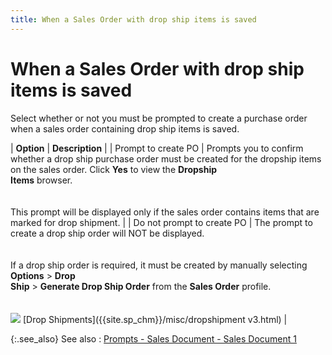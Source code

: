 ```yaml
---
title: When a Sales Order with drop ship items is saved
---
```


# When a Sales Order with drop ship items is saved


Select whether or not you must be prompted to create a purchase order  when a sales order containing drop ship items is saved.


| **Option** | **Description** |
| Prompt to create PO | Prompts you to confirm whether a drop ship purchase order must be created  for the dropship items on the sales order. Click **Yes** to view the **Dropship <br/> Items** browser.<br/><br/><br/>This prompt will be displayed only if the sales order contains items  that are marked for drop shipment. |
| Do not prompt to create PO | The prompt to create a drop ship order will NOT be displayed.<br/><br/><br/>If a drop ship order is required, it must be created by manually selecting  **Options** > **Drop <br/> Ship** > **Generate Drop Ship Order** from the **Sales Order** profile.<br/><br/><br/>![]({{site.bp_baseurl}}/img/lens.gif) [Drop  Shipments]({{site.sp_chm}}/misc/dropshipment v3.html) |



{:.see_also}
See also
: [Prompts  - Sales Document - Sales Document 1]({{site.bp_baseurl}}/flow-ctrl/ctrl/doc-frm/prompts/sales-prompts/prompts_sales_document_sales_document_1.html)
